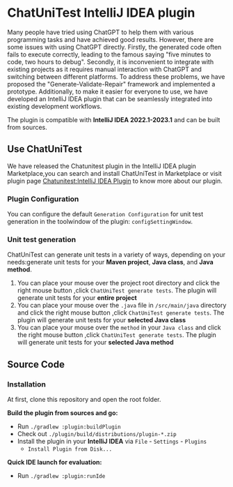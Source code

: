 # ChatUniTest IntelliJ IDEA plugin

Many people have tried using ChatGPT to help them with various programming tasks and have achieved good results.
However, there are some issues with using ChatGPT directly. Firstly, the generated code often fails to execute
correctly, leading to the famous saying "five minutes to code, two hours to debug". Secondly, it is inconvenient to
integrate with existing projects as it requires manual interaction with ChatGPT and switching between different
platforms. To address these problems, we have proposed the "Generate-Validate-Repair" framework and implemented a
prototype. Additionally, to make it easier for everyone to use, we have developed an IntelliJ IDEA plugin that can be seamlessly
integrated into existing development workflows.

The plugin is compatible with **IntelliJ IDEA 2022.1-2023.1** and can be built from sources.

## Use ChatUniTest
We have released the Chatunitest plugin in the IntelliJ IDEA plugin Marketplace,you can search and install ChatUniTest 
in Marketplace or visit plugin page [Chatunitest:IntelliJ IDEA Plugin](https://plugins.jetbrains.com/plugin/22522-chatunitest)
to know more about our plugin.

### Plugin Configuration
You can configure the default `Generation Configuration` for unit test generation
in the toolwindow of the plugin: `configSettingWindow`.

### Unit test generation
ChatUniTest can generate unit tests in a variety of ways, depending on your needs:generate unit tests for your **Maven project**, **Java class**, and **Java method**.
1. You can place your mouse over the project root directory and click the right mouse button ,click `ChatUniTest generate tests`. The plugin will generate unit tests for your **entire project**
2. You can place your mouse over the `.java` file in `/src/main/java` directory and click the right mouse button ,click `ChatUniTest generate tests`. The plugin will generate unit tests for your **selected Java class**
3. You can place your mouse over the `method` in your `Java class` and click the right mouse button ,click `ChatUniTest generate tests`. The plugin will generate unit tests for your **selected Java method**

## Source Code
### Installation

At first, clone this repository and open the root folder.

**Build the plugin from sources and go:**

- Run `./gradlew :plugin:buildPlugin`
- Check out `./plugin/build/distributions/plugin-*.zip`
- Install the plugin in your **IntelliJ IDEA** via `File` - `Settings` - `Plugins`
    - `Install Plugin from Disk...`

**Quick IDE launch for evaluation:**
- Run `./gradlew :plugin:runIde`



